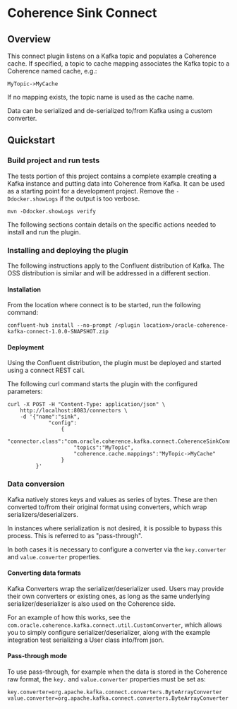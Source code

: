 # Coherence Sink Connect

## Overview

This connect plugin listens on a Kafka topic and populates a Coherence cache. If specified, a topic to cache mapping associates the Kafka topic to a Coherence named cache, e.g.:

```
MyTopic->MyCache
```

If no mapping exists, the topic name is used as the cache name.

Data can be serialized and de-serialized to/from Kafka using a custom converter.

## Quickstart

### Build project and run tests

The tests portion of this project contains a complete example creating a Kafka instance and putting data into Coherence from Kafka.
It can be used as a starting point for a development project. Remove the `-Ddocker.showLogs` if the output is too verbose.

```
mvn -Ddocker.showLogs verify
```

The following sections contain details on the specific actions needed to install and run the plugin.

### Installing and deploying the plugin

The following instructions apply to the Confluent distribution of Kafka. The OSS distribution is similar and will be addressed in a different section.

#### Installation

From the location where connect is to be started, run the following command:

```
confluent-hub install --no-prompt /<plugin location>/oracle-coherence-kafka-connect-1.0.0-SNAPSHOT.zip
```

#### Deployment

Using the Confluent distribution, the plugin must be deployed and started using a connect REST call.

The following curl command starts the plugin with the configured parameters:

```
curl -X POST -H "Content-Type: application/json" \
    http://localhost:8083/connectors \
    -d '{"name":"sink",
             "config":
                 {
                     "connector.class":"com.oracle.coherence.kafka.connect.CoherenceSinkConnector",
                     "topics":"MyTopic",
                     "coherence.cache.mappings":"MyTopic->MyCache"
                 }
         }'
```

### Data conversion

Kafka natively stores keys and values as series of bytes. These are then converted to/from their original format using converters, which wrap serializers/deserializers.

In instances where serialization is not desired, it is possible to bypass this process. This is referred to as "pass-through".

In both cases it is necessary to configure a converter via the `key.converter` and `value.converter` properties.

#### Converting data formats

Kafka Converters wrap the serializer/deserializer used. Users may provide their own converters or existing ones, as long as the same underlying serializer/deserializer is also used on the Coherence side.

For an example of how this works, see the `com.oracle.coherence.kafka.connect.util.CustomConverter`, which allows you to simply configure serializer/deserializer, along with the example integration test serializing a User class into/from json.

#### Pass-through mode

To use pass-through, for example when the data is stored in the Coherence raw format, the `key.` and `value.converter` properties must be set as:

```
key.converter=org.apache.kafka.connect.converters.ByteArrayConverter
value.converter=org.apache.kafka.connect.converters.ByteArrayConverter
```